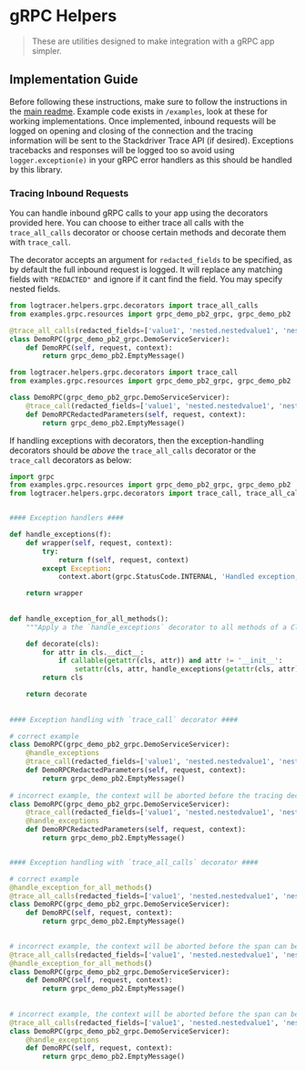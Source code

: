 # gRPC Helpers

>These are utilities designed to make integration with a gRPC app simpler.

## Implementation Guide
Before following these instructions, make sure to follow the instructions in the [main readme](../../../README.md).
Example code exists in `/examples`, look at these for working implementations.
Once implemented, inbound requests will be logged on opening and closing of the connection and the tracing information will be sent to the Stackdriver Trace API (if desired).
Exceptions tracebacks and responses will be logged too so avoid using `logger.exception(e)` in your gRPC error handlers as this should be handled by this library.

### Tracing Inbound Requests
You can handle inbound gRPC calls to your app using the decorators provided here. You can choose to either trace all 
calls with the `trace_all_calls` decorator or choose certain methods and decorate them with `trace_call`.

The decorator accepts an argument for `redacted_fields` to be specified, as by default the full inbound request is logged. 
It will replace any matching fields with `"REDACTED"` and ignore if it cant find the field. You may specify nested fields.

```python
from logtracer.helpers.grpc.decorators import trace_all_calls
from examples.grpc.resources import grpc_demo_pb2_grpc, grpc_demo_pb2

@trace_all_calls(redacted_fields=['value1', 'nested.nestedvalue1', 'nested.doublenested.doublenestedvalue1'])
class DemoRPC(grpc_demo_pb2_grpc.DemoServiceServicer):
    def DemoRPC(self, request, context):
        return grpc_demo_pb2.EmptyMessage()

```

```python
from logtracer.helpers.grpc.decorators import trace_call
from examples.grpc.resources import grpc_demo_pb2_grpc, grpc_demo_pb2

class DemoRPC(grpc_demo_pb2_grpc.DemoServiceServicer):
    @trace_call(redacted_fields=['value1', 'nested.nestedvalue1', 'nested.doublenested.doublenestedvalue1'])
    def DemoRPCRedactedParameters(self, request, context):
        return grpc_demo_pb2.EmptyMessage()

```

If handling exceptions with decorators, then the exception-handling decorators should be _above_ the `trace_all_calls` decorator or the `trace_call` decorators as below:


```python
import grpc
from examples.grpc.resources import grpc_demo_pb2_grpc, grpc_demo_pb2
from logtracer.helpers.grpc.decorators import trace_call, trace_all_calls


#### Exception handlers ####

def handle_exceptions(f):
    def wrapper(self, request, context):
        try:
            return f(self, request, context)
        except Exception:
            context.abort(grpc.StatusCode.INTERNAL, 'Handled exception, closing context')

    return wrapper
    
    
def handle_exception_for_all_methods():
    """Apply a the `handle_exceptions` decorator to all methods of a Class, excluding `__init__`."""

    def decorate(cls):
        for attr in cls.__dict__:
            if callable(getattr(cls, attr)) and attr != '__init__':
                setattr(cls, attr, handle_exceptions(getattr(cls, attr)))
        return cls

    return decorate
    
    
#### Exception handling with `trace_call` decorator ####

# correct example
class DemoRPC(grpc_demo_pb2_grpc.DemoServiceServicer):
    @handle_exceptions
    @trace_call(redacted_fields=['value1', 'nested.nestedvalue1', 'nested.doublenested.doublenestedvalue1'])
    def DemoRPCRedactedParameters(self, request, context):
        return grpc_demo_pb2.EmptyMessage()
        
# incorrect example, the context will be aborted before the tracing decorator can close the span (and therefore post it)
class DemoRPC(grpc_demo_pb2_grpc.DemoServiceServicer):
    @trace_call(redacted_fields=['value1', 'nested.nestedvalue1', 'nested.doublenested.doublenestedvalue1'])
    @handle_exceptions
    def DemoRPCRedactedParameters(self, request, context):
        return grpc_demo_pb2.EmptyMessage()


#### Exception handling with `trace_all_calls` decorator ####

# correct example
@handle_exception_for_all_methods()
@trace_all_calls(redacted_fields=['value1', 'nested.nestedvalue1', 'nested.doublenested.doublenestedvalue1'])
class DemoRPC(grpc_demo_pb2_grpc.DemoServiceServicer):
    def DemoRPC(self, request, context):
        return grpc_demo_pb2.EmptyMessage()
        

# incorrect example, the context will be aborted before the span can be closed
@trace_all_calls(redacted_fields=['value1', 'nested.nestedvalue1', 'nested.doublenested.doublenestedvalue1'])
@handle_exception_for_all_methods()
class DemoRPC(grpc_demo_pb2_grpc.DemoServiceServicer):
    def DemoRPC(self, request, context):
        return grpc_demo_pb2.EmptyMessage()
        
        
# incorrect example, the context will be aborted before the span can be closed
@trace_all_calls(redacted_fields=['value1', 'nested.nestedvalue1', 'nested.doublenested.doublenestedvalue1'])
class DemoRPC(grpc_demo_pb2_grpc.DemoServiceServicer):
    @handle_exceptions
    def DemoRPC(self, request, context):
        return grpc_demo_pb2.EmptyMessage()

```